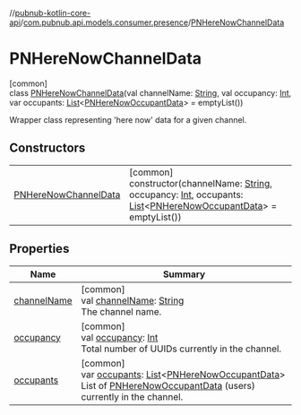 //[pubnub-kotlin-core-api](../../../index.md)/[com.pubnub.api.models.consumer.presence](../index.md)/[PNHereNowChannelData](index.md)

# PNHereNowChannelData

[common]\
class [PNHereNowChannelData](index.md)(val channelName: [String](https://kotlinlang.org/api/latest/jvm/stdlib/kotlin-stdlib/kotlin/-string/index.html), val occupancy: [Int](https://kotlinlang.org/api/latest/jvm/stdlib/kotlin-stdlib/kotlin/-int/index.html), var occupants: [List](https://kotlinlang.org/api/latest/jvm/stdlib/kotlin-stdlib/kotlin.collections/-list/index.html)&lt;[PNHereNowOccupantData](../-p-n-here-now-occupant-data/index.md)&gt; = emptyList())

Wrapper class representing 'here now' data for a given channel.

## Constructors

| | |
|---|---|
| [PNHereNowChannelData](-p-n-here-now-channel-data.md) | [common]<br>constructor(channelName: [String](https://kotlinlang.org/api/latest/jvm/stdlib/kotlin-stdlib/kotlin/-string/index.html), occupancy: [Int](https://kotlinlang.org/api/latest/jvm/stdlib/kotlin-stdlib/kotlin/-int/index.html), occupants: [List](https://kotlinlang.org/api/latest/jvm/stdlib/kotlin-stdlib/kotlin.collections/-list/index.html)&lt;[PNHereNowOccupantData](../-p-n-here-now-occupant-data/index.md)&gt; = emptyList()) |

## Properties

| Name | Summary |
|---|---|
| [channelName](channel-name.md) | [common]<br>val [channelName](channel-name.md): [String](https://kotlinlang.org/api/latest/jvm/stdlib/kotlin-stdlib/kotlin/-string/index.html)<br>The channel name. |
| [occupancy](occupancy.md) | [common]<br>val [occupancy](occupancy.md): [Int](https://kotlinlang.org/api/latest/jvm/stdlib/kotlin-stdlib/kotlin/-int/index.html)<br>Total number of UUIDs currently in the channel. |
| [occupants](occupants.md) | [common]<br>var [occupants](occupants.md): [List](https://kotlinlang.org/api/latest/jvm/stdlib/kotlin-stdlib/kotlin.collections/-list/index.html)&lt;[PNHereNowOccupantData](../-p-n-here-now-occupant-data/index.md)&gt;<br>List of [PNHereNowOccupantData](../-p-n-here-now-occupant-data/index.md) (users) currently in the channel. |

